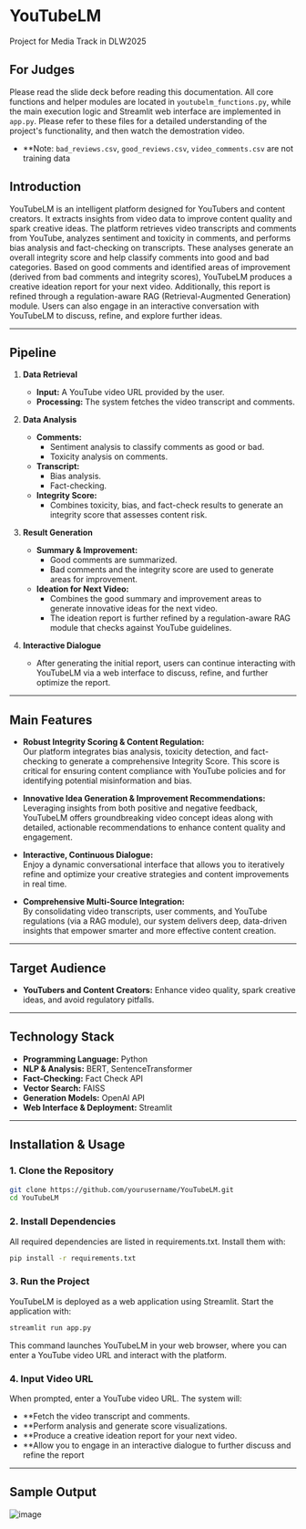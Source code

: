 # YouTubeLM
Project for Media Track in DLW2025

## For Judges
Please read the slide deck before reading this documentation. All core functions and helper modules are located in `youtubelm_functions.py`, while the main execution logic and Streamlit web interface are implemented in `app.py`. Please refer to these files for a detailed understanding of the project's functionality, and then watch the demostration video.
- **Note: `bad_reviews.csv`, `good_reviews.csv`, `video_comments.csv` are not training data

## Introduction
YouTubeLM is an intelligent platform designed for YouTubers and content creators. It extracts insights from video data to improve content quality and spark creative ideas. The platform retrieves video transcripts and comments from YouTube, analyzes sentiment and toxicity in comments, and performs bias analysis and fact-checking on transcripts. These analyses generate an overall integrity score and help classify comments into good and bad categories. Based on good comments and identified areas of improvement (derived from bad comments and integrity scores), YouTubeLM produces a creative ideation report for your next video. Additionally, this report is refined through a regulation-aware RAG (Retrieval-Augmented Generation) module. Users can also engage in an interactive conversation with YouTubeLM to discuss, refine, and explore further ideas.

---

## Pipeline

1. **Data Retrieval**  
   - **Input:** A YouTube video URL provided by the user.  
   - **Processing:** The system fetches the video transcript and comments.

2. **Data Analysis**  
   - **Comments:**  
     - Sentiment analysis to classify comments as good or bad.  
     - Toxicity analysis on comments.
   - **Transcript:**  
     - Bias analysis.  
     - Fact-checking.
   - **Integrity Score:**  
     - Combines toxicity, bias, and fact-check results to generate an integrity score that assesses content risk.

3. **Result Generation**  
   - **Summary & Improvement:**  
     - Good comments are summarized.  
     - Bad comments and the integrity score are used to generate areas for improvement.
   - **Ideation for Next Video:**  
     - Combines the good summary and improvement areas to generate innovative ideas for the next video.  
     - The ideation report is further refined by a regulation-aware RAG module that checks against YouTube guidelines.

4. **Interactive Dialogue**  
   - After generating the initial report, users can continue interacting with YouTubeLM via a web interface to discuss, refine, and further optimize the report.

---

## Main Features

- **Robust Integrity Scoring & Content Regulation:**  
  Our platform integrates bias analysis, toxicity detection, and fact-checking to generate a comprehensive Integrity Score. This score is critical for ensuring content compliance with YouTube policies and for identifying potential misinformation and bias.

- **Innovative Idea Generation & Improvement Recommendations:**  
  Leveraging insights from both positive and negative feedback, YouTubeLM offers groundbreaking video concept ideas along with detailed, actionable recommendations to enhance content quality and engagement.

- **Interactive, Continuous Dialogue:**  
  Enjoy a dynamic conversational interface that allows you to iteratively refine and optimize your creative strategies and content improvements in real time.

- **Comprehensive Multi-Source Integration:**  
  By consolidating video transcripts, user comments, and YouTube regulations (via a RAG module), our system delivers deep, data-driven insights that empower smarter and more effective content creation.

---

## Target Audience

- **YouTubers and Content Creators:** Enhance video quality, spark creative ideas, and avoid regulatory pitfalls.

---

## Technology Stack

- **Programming Language:** Python  
- **NLP & Analysis:** BERT, SentenceTransformer  
- **Fact-Checking:** Fact Check API  
- **Vector Search:** FAISS  
- **Generation Models:** OpenAI API  
- **Web Interface & Deployment:** Streamlit  

---

## Installation & Usage

### 1. Clone the Repository

```bash
git clone https://github.com/yourusername/YouTubeLM.git
cd YouTubeLM
```

### 2. Install Dependencies
All required dependencies are listed in requirements.txt. Install them with:

```bash
pip install -r requirements.txt
```

### 3. Run the Project
YouTubeLM is deployed as a web application using Streamlit. Start the application with:

```bash
streamlit run app.py
```
This command launches YouTubeLM in your web browser, where you can enter a YouTube video URL and interact with the platform.

### 4. Input Video URL
When prompted, enter a YouTube video URL. The system will:

- **Fetch the video transcript and comments.
- **Perform analysis and generate score visualizations.
- **Produce a creative ideation report for your next video.
- **Allow you to engage in an interactive dialogue to further discuss and refine the report

---

## Sample Output
![image](https://github.com/user-attachments/assets/b13dc7e5-e7b9-4334-88db-484008ff1b88)


